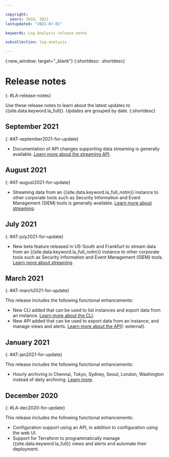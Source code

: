 ```yaml
---

copyright:
  years: 2018, 2021
lastupdated: "2021-07-01"

keywords: Log Analysis release notes

subcollection: log-analysis

---
```


{:new_window: target="_blank"}
{:shortdesc: .shortdesc}

# Release notes
{: #LA-release-notes}

Use these release notes to learn about the latest updates to {{site.data.keyword.la_full}}.  Updates are grouped by date.
{:shortdesc}

## September 2021
{: #AT-september2021-for-update}

- Documentation of API changes supporting data streaming is generally available.  [Learn more about the streaming API](/apidocs/log-analysis#post-v1-config-stream).

## August 2021
{: #AT-august2021-for-update}

- Streaming data from an {{site.data.keyword.la_full_notm}} instance to other corporate tools such as Security Information and Event Management (SIEM) tools is generally available. [Learn more about streaming](/docs/log-analysis?topic=log-analysis-streaming).

## July 2021
{: #AT-july2021-for-update}

- New beta feature released in US-South and Frankfurt to stream data from an {{site.data.keyword.la_full_notm}} instance to other corporate tools such as Security Information and Event Management (SIEM) tools. [Learn more about streaming](/docs/log-analysis?topic=log-analysis-streaming).


## March 2021
{: #AT-march2021-for-update}

This release includes the following functional enhancements:

- New CLI added that can be used to list instances and export data from an instance. [Learn more about the CLI](/docs/log-analysis?topic=logdna-cli-plugin-logdna-cli).
- New API added that can be used to export data from an instance, and manage views and alerts. [Learn more about the API](https://cloud.ibm.com/apidocs/logdna?code=python#introduction){: external}.


## January 2021
{: #AT-jan2021-for-update}

This release includes the following functional enhancements:

* Hourly archiving in Chennai, Tokyo, Sydney, Seoul, London, Washington instead of daily archiving. [Learn more](/docs/log-analysis?topic=log-analysis-archiving).



## December 2020
{: #LA-dec2020-for-update}

This release includes the following functional enhancements:

* Configuration support using an API, in addition to configuration using the web UI.
* Support for Terraform to programmatically manage {{site.data.keyword.la_full}} views and alerts and automate their deployment. 

